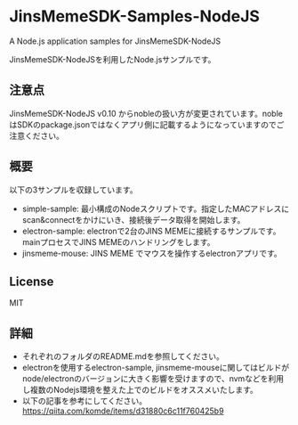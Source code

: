 # JinsMemeSDK-Samples-NodeJS

A Node.js application samples for JinsMemeSDK-NodeJS

JinsMemeSDK-NodeJSを利用したNode.jsサンプルです。

## 注意点

JinsMemeSDK-NodeJS v0.10 からnobleの扱い方が変更されています。nobleはSDKのpackage.jsonではなくアプリ側に記載するようになっていますのでご注意ください。

## 概要

以下の3サンプルを収録しています。

- simple-sample: 最小構成のNodeスクリプトです。指定したMACアドレスにscan&connectをかけにいき、接続後データ取得を開始します。
- electron-sample: electronで2台のJINS MEMEに接続するサンプルです。mainプロセスでJINS MEMEのハンドリングをします。
- jinsmeme-mouse: JINS MEME でマウスを操作するelectronアプリです。

## License

MIT

## 詳細

- それぞれのフォルダのREADME.mdを参照してください。
- electronを使用するelectron-sample, jinsmeme-mouseに関してはビルドがnode/electronのバージョンに大きく影響を受けますので、nvmなどを利用し複数のNodejs環境を整えた上でのビルドをオススメいたします。
- 以下の記事を参考にしてください。
https://qiita.com/komde/items/d31880c6c11f760425b9